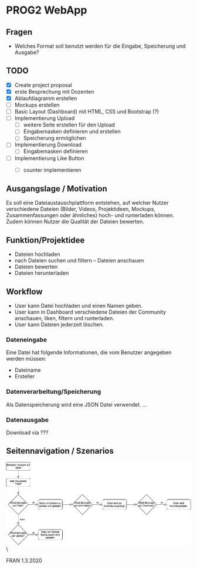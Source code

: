 # PROG2 WebApp

## Fragen
- Welches Format soll benutzt werden für die Eingabe, Speicherung und Ausgabe?

## TODO
- [x] Create project proposal
- [x] erste Besprechung mit Dozenten
- [x] Ablaufdiagramm erstellen
- [ ] Mockups erstellen
- [ ] Basic Layout (Dashboard) mit HTML, CSS und Bootstrap (?)
- [ ] Implementierung Upload
  - [ ] weitere Seite erstellen für den Upload
  - [ ] Eingabemasken definieren und erstellen
  - [ ] Speicherung ermöglichen
- [ ] Implementierung Download
  - [ ] Eingabemasken definieren
- [ ] Implementierung Like Button
  - [ ] counter implementieren


## Ausgangslage / Motivation
Es soll eine Dateiaustauschplattform entstehen, auf welcher Nutzer verschiedene Dateien (Bilder, Videos, Projektideen, Mockups, Zusammenfassungen oder ähnliches) hoch- und runterladen können. Zudem können Nutzer die Qualität der Dateien bewerten.

## Funktion/Projektidee
- Dateien hochladen
- nach Dateien suchen und filtern
– Dateien anschauen
- Dateien bewerten
- Dateien herunterladen

## Workflow
- User kann Datei hochladen und einen Namen geben.
- User kann in Dashboard verschiedene Dateien der Community anschauen, liken, filtern und runterladen.
- User kann Dateien jederzeit löschen.

### Dateneingabe
Eine Datei hat folgende Informationen, die vom Benutzer angegeben werden müssen:
- Dateiname
- Ersteller

### Datenverarbeitung/Speicherung
Als Datenspeicherung wird eine JSON Datei verwendet.
...

### Datenausgabe
Download via ???

## Seitennavigation / Szenarios
![Scenarios](./scenarios/scenarios.png)\

FRAN 1.3.2020
